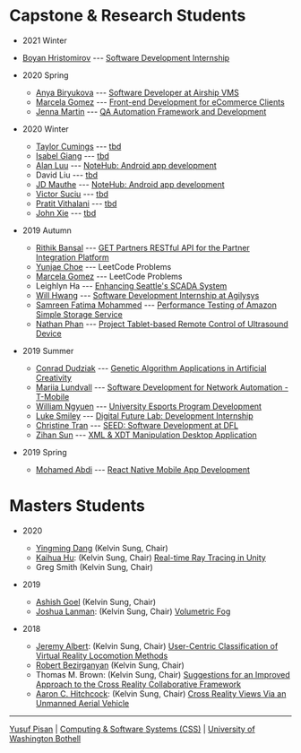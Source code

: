 
# Capstone & Research Students

- 2021 Winter
- [Boyan Hristomirov](https://www.linkedin.com/in/bhristov96/) --- [Software Development Internship](./people/boyanhristomirov)

- 2020 Spring
  - [Anya Biryukova](https://www.linkedin.com/in/anyabiryukova/) --- [Software Developer at Airship VMS](./people/anyabiryukova)
  - [Marcela Gomez](https://www.linkedin.com/in/mgomezuwb/) --- [Front-end Development for eCommerce Clients](./people/marcelagomez)
  - [Jenna Martin](https://www.linkedin.com/in/jennamartin90/) --- [QA Automation Framework and Development](./people/jennamartin)

- 2020 Winter
  - [Taylor Cumings](https://www.linkedin.com/in/tcumings/) --- [tbd](./people/taylorcumings)
  - [Isabel Giang](https://www.linkedin.com/in/isabel-giang/) --- [tbd](./people/isabelgang)
  - [Alan Luu](https://www.linkedin.com/in/alan-luu-579837107/) --- [NoteHub: Android app development](./people/alanluu)
  - David Liu --- [tbd](./people/davidliu)
  - [JD Mauthe](https://www.linkedin.com/in/jdmauthe/) --- [NoteHub: Android app development](./people/jdmauthe)
  - [Victor Suciu](https://www.linkedin.com/in/victorsuciu/) --- [tbd](./people/victorsucio)
  - [Pratit Vithalani](https://www.linkedin.com/in/pratit-vithalani/) --- [tbd](./people/pratitvithalani)
  - [John Xie](https://www.linkedin.com/in/jxie29/) --- [tbd](./people/johnxie)

- 2019 Autumn
  - [Rithik Bansal](https://www.linkedin.com/in/rithikbansal05/) --- [GET Partners RESTful API for the Partner Integration Platform](./people/rithikbansal)
  - [Yunjae Choe](https://www.linkedin.com/in/yunjae-cho/) --- LeetCode Problems
  - [Marcela Gomez](https://www.linkedin.com/in/mgomezuwb/) --- LeetCode Problems
  - Leighlyn Ha --- [Enhancing Seattle's SCADA System](./people/leighlynha)
  - [Will Hwang](https://www.linkedin.com/in/will-hwang/) --- [Software Development Internship at Agilysys](./people/willhwang)
  - [Samreen Fatima Mohammed](https://www.linkedin.com/in/samreen-mohammed-6b3492192/) --- [Performance Testing of Amazon Simple Storage Service](./people/samreenmohammed)
  - [Nathan Phan](https://www.linkedin.com/in/nathan-p-033a06112/) --- [Project Tablet-based Remote Control of Ultrasound Device](./people/nathanphan)
  
- 2019 Summer
  - [Conrad Dudziak](https://www.linkedin.com/in/conrad-dudziak-1a4b1716b/) --- [Genetic Algorithm Applications in Artificial Creativity](./people/conraddudziak)
  - [Mariia Lundvall](https://www.linkedin.com/in/marialundvall/) --- [Software Development for Network Automation - T-Mobile](./people/mariialundvall)
  - [William Ngyuen](https://www.linkedin.com/in/willnguyen18/) --- [University Esports Program Development](./people/williamnguyen)
  - [Luke Smiley](https://www.linkedin.com/in/luke-smiley-7bb111184/) --- [Digital Future Lab: Development Internship](./people/lukesmiley)
  - [Christine Tran](https://www.linkedin.com/in/christine-tran-a0831014a/) --- [SEED: Software Development at DFL](./people/christinetran)
  - [Zihan Sun](https://www.linkedin.com/in/zihan-sun/) --- [XML & XDT Manipulation Desktop Application](./people/zihansun)

  
- 2019 Spring
  - [Mohamed Abdi](https://www.linkedin.com/in/moabdi21/) --- [React Native Mobile App Development](./people/mohamedabdi)



# Masters Students

- 2020
  - [Yingming Dang](https://www.linkedin.com/in/yingming-dang-05a05b141/) (Kelvin Sung, Chair)
  - [Kaihua Hu](https://www.linkedin.com/in/kaihuahu/): (Kelvin Sung, Chair) [Real-time Ray Tracing in Unity](./people/kaihuaha)
  - Greg Smith (Kelvin Sung, Chair)
  
- 2019
   - [Ashish Goel](https://www.linkedin.com/in/goel-ashish/) (Kelvin Sung, Chair)
   - [Joshua Lanman](https://www.linkedin.com/in/joshlanman/):  (Kelvin Sung, Chair) [Volumetric Fog](./people/joshualanman)
   
- 2018
   - [Jeremy Albert](https://www.linkedin.com/in/jeremy3681/):  (Kelvin Sung, Chair) [User-Centric Classification of Virtual Reality Locomotion Methods](./people/jeremyalbert)
   - [Robert Bezirganyan](https://www.linkedin.com/in/robert-bezirganyan-095a9b4b/)  (Kelvin Sung, Chair)
   - Thomas M. Brown:  (Kelvin Sung, Chair) [Suggestions for an Improved Approach to the Cross Reality Collaborative Framework](./people/thomasbrown)
   - [Aaron C. Hitchcock](https://www.linkedin.com/in/aaron-hitchcock/):  (Kelvin Sung, Chair) [Cross Reality Views Via an Unmanned Aerial Vehicle](./people/aaronhitchcock)

  

***

[Yusuf Pisan](https://pisanorg.github.io/yusuf/) | [Computing & Software Systems (CSS)](https://www.uwb.edu/css) | [University of Washington Bothell](https://www.uwb.edu/)
